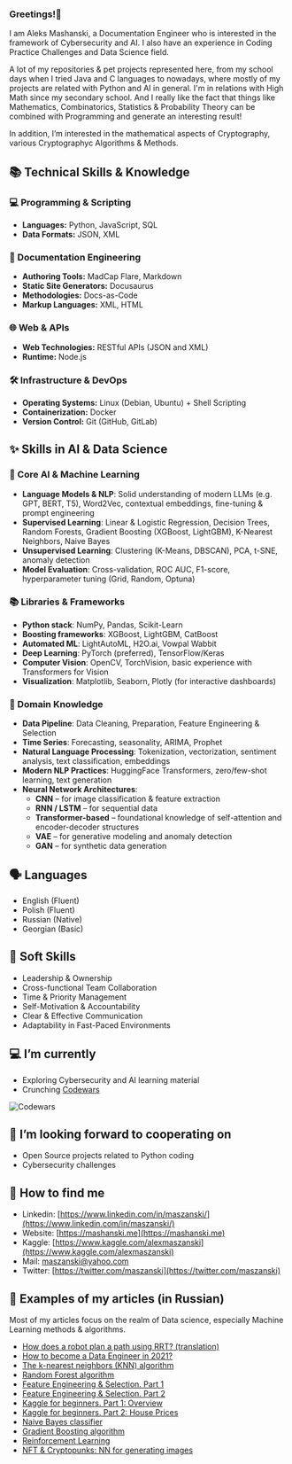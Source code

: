 ### Greetings!👋

I am Aleks Mashanski, a Documentation Engineer who is interested in the framework of Cybersecurity and AI. I also have an experience in Coding Practice Challenges and Data Science field.

A lot of my repositories & pet projects represented here, from my school days when I tried Java and C languages to nowadays, where mostly of my projects are related with Python and AI in general.
I'm in relations with High Math since my secondary school. And I really like the fact that things like Mathematics, Combinatorics, Statistics & Probability Theory can be combined with Programming and generate an interesting result!

In addition, I’m interested in the mathematical aspects of Cryptography, various Cryptographyc Algorithms & Methods.


## 📚 Technical Skills & Knowledge

### 💻 Programming & Scripting
- **Languages:** Python, JavaScript, SQL
- **Data Formats:** JSON, XML

### 💾 Documentation Engineering
- **Authoring Tools:** MadCap Flare, Markdown
- **Static Site Generators:** Docusaurus
- **Methodologies:** Docs-as-Code
- **Markup Languages:** XML, HTML

### 🌐 Web & APIs
- **Web Technologies:** RESTful APIs (JSON and XML)
- **Runtime:** Node.js

### 🛠️ Infrastructure & DevOps  
- **Operating Systems:** Linux (Debian, Ubuntu) + Shell Scripting
- **Containerization:** Docker  
- **Version Control:** Git (GitHub, GitLab) 


## ✨ Skills in AI & Data Science

### 🧠 Core AI & Machine Learning
- **Language Models & NLP**: Solid understanding of modern LLMs (e.g. GPT, BERT, T5), Word2Vec, contextual embeddings, fine-tuning & prompt engineering  
- **Supervised Learning**: Linear & Logistic Regression, Decision Trees, Random Forests, Gradient Boosting (XGBoost, LightGBM), K-Nearest Neighbors, Naive Bayes  
- **Unsupervised Learning**: Clustering (K-Means, DBSCAN), PCA, t-SNE, anomaly detection  
- **Model Evaluation**: Cross-validation, ROC AUC, F1-score, hyperparameter tuning (Grid, Random, Optuna)

### 📚 Libraries & Frameworks
- **Python stack**: NumPy, Pandas, Scikit-Learn  
- **Boosting frameworks**: XGBoost, LightGBM, CatBoost  
- **Automated ML**: LightAutoML, H2O.ai, Vowpal Wabbit  
- **Deep Learning**: PyTorch (preferred), TensorFlow/Keras  
- **Computer Vision**: OpenCV, TorchVision, basic experience with Transformers for Vision  
- **Visualization**: Matplotlib, Seaborn, Plotly (for interactive dashboards)

### 🤖 Domain Knowledge
- **Data Pipeline**: Data Cleaning, Preparation, Feature Engineering & Selection  
- **Time Series**: Forecasting, seasonality, ARIMA, Prophet  
- **Natural Language Processing**: Tokenization, vectorization, sentiment analysis, text classification, embeddings  
- **Modern NLP Practices**: HuggingFace Transformers, zero/few-shot learning, text generation  
- **Neural Network Architectures**:  
  - **CNN** – for image classification & feature extraction  
  - **RNN / LSTM** – for sequential data  
  - **Transformer-based** – foundational knowledge of self-attention and encoder-decoder structures  
  - **VAE** – for generative modeling and anomaly detection  
  - **GAN** – for synthetic data generation

## 🗣️ Languages
- English (Fluent)
- Polish (Fluent)
- Russian (Native)
- Georgian (Basic)

## 🌟 Soft Skills
- Leadership & Ownership  
- Cross-functional Team Collaboration  
- Time & Priority Management  
- Self-Motivation & Accountability  
- Clear & Effective Communication  
- Adaptability in Fast-Paced Environments


## 💻 I’m currently

- Exploring Cybersecurity and AI learning material
- Crunching [Codewars](https://www.codewars.com/users/Metroproxyn)

![Codewars](https://github.r2v.ch/codewars?user=Metroproxyn)



## 🤝 I’m looking forward to cooperating on
- Open Source projects related to Python coding
- Cybersecurity challenges

## 🔎 How to find me

- Linkedin: [https://www.linkedin.com/in/maszanski/](https://www.linkedin.com/in/maszanski/)
- Website: [https://mashanski.me](https://mashanski.me)
- Kaggle: [https://www.kaggle.com/alexmaszanski](https://www.kaggle.com/alexmaszanski)
- Mail: [maszanski@yahoo.com](mailto:maszanski@yahoo.com)
- Twitter: [https://twitter.com/maszanski](https://twitter.com/maszanski)

## 📑 Examples of my articles (in Russian)
Most of my articles focus on the realm of Data science, especially Machine Learning methods & algorithms.

- [How does a robot plan a path using RRT? (translation)](https://proglib.io/p/planirovanie-marshruta-robotom-pri-pomoshchi-rrt-2021-06-08)
- [How to become a Data Engineer in 2021?](https://proglib.io/p/kak-stat-data-inzhenerom-v-2021-godu-2021-07-25)
- [The k-nearest neighbors (KNN) algorithm](https://proglib.io/p/metod-k-blizhayshih-sosedey-k-nearest-neighbour-2021-07-19)
- [Random Forest algorithm](https://proglib.io/p/mashinnoe-obuchenie-dlya-nachinayushchih-algoritm-sluchaynogo-lesa-random-forest-2021-08-12)
- [Feature Engineering & Selection. Part 1](https://proglib.io/p/postroenie-i-otbor-priznakov-chast-1-feature-engineering-2021-09-15)
- [Feature Engineering & Selection. Part 2](https://proglib.io/p/postroenie-i-otbor-priznakov-chast-2-feature-selection-2021-09-25)
- [Kaggle for beginners. Part 1: Overview](https://proglib.io/p/kaggle-za-30-minut-prakticheskoe-rukovodstvo-dlya-nachinayushchih-2021-09-17)
- [Kaggle for beginners. Part 2: House Prices](https://proglib.io/p/kaggle-za-30-minut-razbiraemsya-s-sorevnovaniem-house-prices-2021-09-28)
- [Naive Bayes classifier](https://proglib.io/p/izuchaem-naivnyy-bayesovskiy-algoritm-klassifikacii-dlya-mashinnogo-obucheniya-2021-11-12)
- [Gradient Boosting algorithm](https://proglib.io/p/reshaem-zadachi-mashinnogo-obucheniya-s-pomoshchyu-algoritma-gradientnogo-bustinga-2021-11-25)
- [Reinforcement Learning](https://proglib.io/p/chto-takoe-obuchenie-s-podkrepleniem-i-kak-ono-rabotaet-obyasnyaem-na-prostyh-primerah)
- [NFT & Cryptopunks: NN for generating images](https://proglib.io/p/nft-i-kriptopanki-pishem-neyroset-dlya-ih-generacii-2022-01-18)
